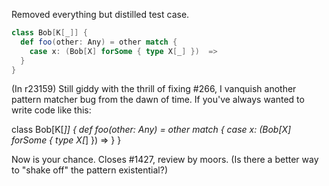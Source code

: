 Removed everything but distilled test case.
```scala
class Bob[K[_]] {
  def foo(other: Any) = other match {
    case x: (Bob[X] forSome { type X[_] })  => 
  }
}
```
(In r23159) Still giddy with the thrill of fixing #266, I vanquish another
pattern matcher bug from the dawn of time.  If you've always wanted
to write code like this:

  class Bob[K[_]] {
    def foo(other: Any) = other match {
      case x: (Bob[X] forSome { type X[_] })  =>
    }
  }

Now is your chance.  Closes #1427, review by moors.  (Is there
a better way to "shake off" the pattern existential?)
